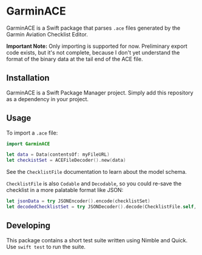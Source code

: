 # GarminACE

GarminACE is a Swift package that parses `.ace` files generated by the Garmin Aviation
Checklist Editor.

**Important Note:** Only importing is supported for now. Preliminary export code exists,
but it's not complete, because I don't yet understand the format of the binary data at the
tail end of the ACE file.

## Installation

GarminACE is a Swift Package Manager project. Simply add this repository as a
dependency in your project.

## Usage

To import a `.ace` file:

``` swift
import GarminACE

let data = Data(contentsOf: myFileURL)
let checkistSet = ACEFileDecoder().new(data)
```
See the `ChecklistFile` documentation to learn about the model schema.

`ChecklistFile` is also `Codable` and `Decodable`, so you could re-save the checklist in
a more palatable format like JSON:

``` swift
let jsonData = try JSONEncoder().encode(checklistSet)
let decodedChecklistSet = try JSONDecoder().decode(ChecklistFile.self, from: data)
```

## Developing

This package contains a short test suite written using Nimble and Quick. Use `swift test`
to run the suite.
